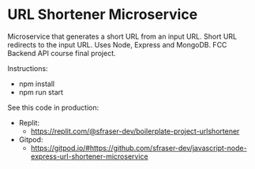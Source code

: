 # URL Shortener Microservice

Microservice that generates a short URL from an input URL. Short URL redirects to the input URL. Uses Node, Express and MongoDB. FCC Backend API course final project.

Instructions:

- npm install
- npm run start

See this code in production:

- Replit:
    - <https://replit.com/@sfraser-dev/boilerplate-project-urlshortener>
- Gitpod:
    - <https://gitpod.io/#https://github.com/sfraser-dev/javascript-node-express-url-shortener-microservice>
